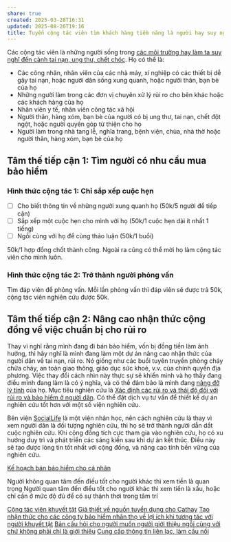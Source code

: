 ```yaml
---
share: true
created: 2025-03-28T16:31
updated: 2025-08-26T19:16
title: Tuyển cộng tác viên tìm khách hàng tiềm năng là người hay suy nghĩ đến cảnh tai nạn, ung thư, chết chóc
---
```

Các cộng tác viên là những người sống trong [các môi trường hay làm ta suy nghĩ đến cảnh tai nạn, ung thư, chết chóc](../../Ki%E1%BA%BFm%20kh%C3%A1ch/Ng%C6%B0%E1%BB%9Di%20hay%20suy%20ngh%C4%A9%20%C4%91%E1%BA%BFn%20c%E1%BA%A3nh%20tai%20n%E1%BA%A1n,%20ung%20th%C6%B0,%20ch%E1%BA%BFt%20ch%C3%B3c/C%C3%A1ch%20%C4%91%E1%BB%83%20g%E1%BA%B7p%20%C4%91%C6%B0%E1%BB%A3c%20nh%E1%BB%AFng%20ng%C6%B0%E1%BB%9Di%20hay%20suy%20ngh%C4%A9%20%C4%91%E1%BA%BFn%20c%E1%BA%A3nh%20tai%20n%E1%BA%A1n,%20ung%20th%C6%B0,%20ch%E1%BA%BFt%20ch%C3%B3c.md). Họ có thể là:
- Các công nhân, nhân viên của các nhà máy, xí nghiệp có các thiết bị dễ gây tai nạn, hoặc người dân sống xung quanh, hoặc người thân, bạn bè của họ
- Những người làm trong các đơn vị chuyên xử lý rủi ro cho bên khác hoặc các khách hàng của họ
- Nhân viên y tế, nhân viên công tác xã hội
- Người thân, hàng xóm, bạn bè của người có bị ung thư, tai nạn, chết đột ngột, hoặc người quyên góp từ thiện cho họ
- Người làm trong nhà tang lễ, nghĩa trang, bệnh viện, chùa, nhà thờ hoặc người thân, hàng xóm, bạn bè của họ

## Tâm thế tiếp cận 1: Tìm người có nhu cầu mua bảo hiểm
### Hình thức cộng tác 1: Chỉ sắp xếp cuộc hẹn
- [ ] Cho biết thông tin về những người xung quanh họ (50k/5 người để tiếp cận)
- [ ] Sắp xếp một cuộc hẹn cho mình với họ (50k/1 cuộc hẹn dài ít nhất 1 tiếng)
- [ ] Ngồi cùng với họ để cùng thảo luận (50k/1 buổi)

50k/1 hợp đồng chốt thành công. Ngoài ra cũng có thể mời họ làm cộng tác viên cho mình luôn.

### Hình thức cộng tác 2: Trở thành người phỏng vấn
Tìm đáp viên để phỏng vấn. Mỗi lần phỏng vấn thì đáp viên sẽ được trả 50k, cộng tác viên nghiên cứu được 50k.

## Tâm thế tiếp cận 2: Nâng cao nhận thức cộng đồng về việc chuẩn bị cho rủi ro
Thay vì nghĩ rằng mình đang đi bán bảo hiểm, vốn bị đồng tiền làm ảnh hưởng, thì hãy nghĩ là mình đang làm một dự án nâng cao nhận thức của người dân về tai nạn, rủi ro. Nó giống như các buổi tuyên truyền phòng cháy chữa cháy, an toàn giao thông, giáo dục sức khoẻ, v.v. của chính quyền địa phương. Việc thay đổi cách nhìn này thực sự sẽ khiến mình và họ thấy đang điều mình đang làm là có ý nghĩa, và có thể đảm bảo là mình đang [nâng đỡ lý tính](../../../../../../../%F0%9F%93%9CT%C3%A0i%20nguy%C3%AAn/Qu%C3%A0%20t%E1%BA%B7ng/B%E1%BA%A3o%20hi%E1%BB%83m/index.md#Bọn%20mình%20chỉ%20muốn%20nâng%20đỡ%20lý%20tính%20bạn) của họ. Mục tiêu nghiên cứu là [Xác định các rủi ro và thái độ đối với rủi ro và bảo hiểm ở người dân](../../T%C3%A0i%20li%E1%BB%87u%20kh%C3%A1c/Nghi%C3%AAn%20c%E1%BB%A9u%20ng%C6%B0%E1%BB%9Di%20d%C3%B9ng/X%C3%A1c%20%C4%91%E1%BB%8Bnh%20c%C3%A1c%20r%E1%BB%A7i%20ro%20v%C3%A0%20th%C3%A1i%20%C4%91%E1%BB%99%20%C4%91%E1%BB%91i%20v%E1%BB%9Bi%20r%E1%BB%A7i%20ro%20v%C3%A0%20b%E1%BA%A3o%20hi%E1%BB%83m%20%E1%BB%9F%20ng%C6%B0%E1%BB%9Di%20d%C3%A2n.md). Có thể đặt dịch vụ tư vấn để thiết kế dự án nghiên cứu tốt hơn với một số viện nghiên cứu. 

Bên viện [SocialLife](https://sociallife.vn/dich-vu) là một viện nhân học, nên cách nghiên cứu là thay vì xem người dân là đối tượng nghiên cứu, thì họ sẽ trở thành người dẫn dắt cuộc nghiên cứu. Khi cộng đồng tích cực tham gia vào nghiên cứu, họ có xu hướng duy trì và phát triển các sáng kiến sau khi dự án kết thúc. Điều này sẽ tạo được lòng tin tốt nhất với cộng đồng, và nâng cao tính bền vững của nghiên cứu.

[Kế hoạch bán bảo hiểm cho cá nhân](../../Ki%E1%BA%BFm%20kh%C3%A1ch/K%E1%BA%BF%20ho%E1%BA%A1ch%20b%C3%A1n%20b%E1%BA%A3o%20hi%E1%BB%83m%20cho%20c%C3%A1%20nh%C3%A2n.md)

Người không quan tâm đến điều tốt cho người khác thì xem tiền là quan trọng 
Người quan tâm đến điều tốt cho người khác thì xem tiền là xấu, hoặc chỉ cần ở mức độ đủ để có sự thảnh thơi trong tâm trí

[Cộng tác viên khuyết tật](../T%E1%BB%87p%20%C4%91%E1%BA%A1i%20l%C3%BD%20ti%E1%BB%81m%20n%C4%83ng/Ng%C6%B0%E1%BB%9Di%20khuy%E1%BA%BFt%20t%E1%BA%ADt/C%E1%BB%99ng%20t%C3%A1c%20vi%C3%AAn%20khuy%E1%BA%BFt%20t%E1%BA%ADt.md)
[Giả thiết về nguồn tuyển dụng cho Cathay](../../T%C3%A0i%20li%E1%BB%87u%20kh%C3%A1c/Gi%E1%BA%A3%20thi%E1%BA%BFt/Gi%E1%BA%A3%20thi%E1%BA%BFt%20v%E1%BB%81%20ngu%E1%BB%93n%20tuy%E1%BB%83n%20d%E1%BB%A5ng%20cho%20Cathay.md)
[Tạo nhận thức cho các công ty bảo hiểm nhân thọ về lợi ích khi tương tác với người khuyết tật](../../../../../../M%E1%BA%A1ng%20k%E1%BA%BFt%20n%E1%BB%91i%20nhu%20c%E1%BA%A7u/Ng%C6%B0%E1%BB%9Di%20khuy%E1%BA%BFt%20t%E1%BA%ADt/T%E1%BA%A1o%20nh%E1%BA%ADn%20th%E1%BB%A9c%20cho%20c%C3%A1c%20c%C3%B4ng%20ty%20b%E1%BA%A3o%20hi%E1%BB%83m%20nh%C3%A2n%20th%E1%BB%8D%20v%E1%BB%81%20l%E1%BB%A3i%20%C3%ADch%20khi%20t%C6%B0%C6%A1ng%20t%C3%A1c%20v%E1%BB%9Bi%20ng%C6%B0%E1%BB%9Di%20khuy%E1%BA%BFt%20t%E1%BA%ADt.md)
[Bản câu hỏi cho người muốn người giới thiệu ngồi cùng với chứ không phải chỉ là giới thiệu](../../../../../../../%F0%9F%93%9CT%C3%A0i%20nguy%C3%AAn/M%E1%BB%9F%20r%E1%BB%99ng%20m%E1%BB%91i%20quan%20h%E1%BB%87/B%E1%BA%A3n%20c%C3%A2u%20h%E1%BB%8Fi%20cho%20ng%C6%B0%E1%BB%9Di%20mu%E1%BB%91n%20ng%C6%B0%E1%BB%9Di%20gi%E1%BB%9Bi%20thi%E1%BB%87u%20ng%E1%BB%93i%20c%C3%B9ng%20v%E1%BB%9Bi%20ch%E1%BB%A9%20kh%C3%B4ng%20ph%E1%BA%A3i%20ch%E1%BB%89%20l%C3%A0%20gi%E1%BB%9Bi%20thi%E1%BB%87u.md)
[Cung cấp thông tin liên lạc, làm cầu nối](../../../../../../../%F0%9F%93%9CT%C3%A0i%20nguy%C3%AAn/%C3%9D%20t%C6%B0%E1%BB%9Fng%20ki%E1%BA%BFm%20ti%E1%BB%81n/%C3%9D%20t%C6%B0%E1%BB%9Fng/C%C3%B4ng%20vi%E1%BB%87c%20th%E1%BB%9Di%20v%E1%BB%A5,%20c%E1%BB%99ng%20t%C3%A1c%20vi%C3%AAn/T%C3%ACm%20ng%C6%B0%E1%BB%9Di/Cung%20c%E1%BA%A5p%20th%C3%B4ng%20tin%20li%C3%AAn%20l%E1%BA%A1c,%20l%C3%A0m%20c%E1%BA%A7u%20n%E1%BB%91i.md)
